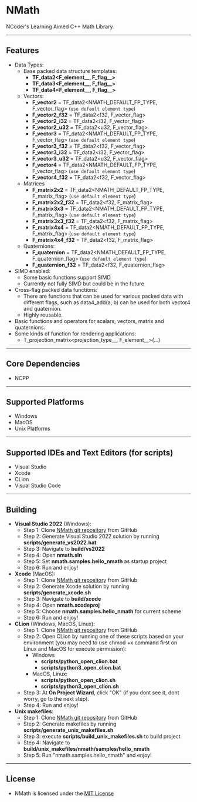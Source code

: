 # NMath
NCoder's Learning Aimed C++ Math Library.

---

## Features
+ Data Types:
  + Base packed data structure templates:
    + **TF_data2<F_element__, F_flag__>**
    + **TF_data3<F_element__, F_flag__>**
    + **TF_data4<F_element__, F_flag__>**
  + Vectors:
    + **F_vector2** = TF_data2<NMATH_DEFAULT_FP_TYPE, F_vector_flag> (`use default element type`)
    + **F_vector2_f32** = TF_data2<f32, F_vector_flag>
    + **F_vector2_i32** = TF_data2<i32, F_vector_flag>
    + **F_vector2_u32** = TF_data2<u32, F_vector_flag>
    + **F_vector3** = TF_data2<NMATH_DEFAULT_FP_TYPE, F_vector_flag> (`use default element type`)
    + **F_vector3_f32** = TF_data2<f32, F_vector_flag>
    + **F_vector3_i32** = TF_data2<i32, F_vector_flag>
    + **F_vector3_u32** = TF_data2<u32, F_vector_flag>
    + **F_vector4** = TF_data2<NMATH_DEFAULT_FP_TYPE, F_vector_flag> (`use default element type`)
    + **F_vector4_f32** = TF_data2<f32, F_vector_flag>
  + Matrices
    + **F_matrix2x2** = TF_data2<NMATH_DEFAULT_FP_TYPE, F_matrix_flag> (`use default element type`)
    + **F_matrix2x2_f32** = TF_data2<f32, F_matrix_flag>
    + **F_matrix3x3** = TF_data2<NMATH_DEFAULT_FP_TYPE, F_matrix_flag> (`use default element type`)
    + **F_matrix3x3_f32** = TF_data2<f32, F_matrix_flag>
    + **F_matrix4x4** = TF_data2<NMATH_DEFAULT_FP_TYPE, F_matrix_flag> (`use default element type`)
    + **F_matrix4x4_f32** = TF_data2<f32, F_matrix_flag>
  + Quaternions:
    + **F_quaternion** = TF_data2<NMATH_DEFAULT_FP_TYPE, F_quaternion_flag> (`use default element type`)
    + **F_quaternion_f32** = TF_data2<f32, F_quaternion_flag>
+ SIMD enabled:
  + Some basic functions support SIMD
  + Currently not fully SIMD but could be in the future
+ Cross-flag packed data functions:
  + There are functions that can be used for various packed data with different flags, such as data4_add(a, b) can be used for both vector4 and quaternion.
  + Highly reusable.
+ Basic functions and operators for scalars, vectors, matrix and quaternions.
+ Some kinds of function for rendering applications:
  + T_projection_matrix<projection_type__, F_element__>(...)

---

## Core Dependencies
+ NCPP

---

## Supported Platforms
  + Windows
  + MacOS
  + Unix Platforms

---

## Supported IDEs and Text Editors (for scripts)
  + Visual Studio
  + Xcode
  + CLion
  + Visual Studio Code

---

## Building
  + **Visual Studio 2022** (Windows):
    + Step 1: Clone [NMath git repository](https://github.com/Abytek/NMath) from GitHub
    + Step 2: Generate Visual Studio 2022 solution by running **scripts/generate_vs2022.bat**
    + Step 3: Navigate to **build/vs2022**
    + Step 4: Open **nmath.sln**
    + Step 5: Set **nmath.samples.hello_nmath** as startup project
    + Step 6: Run and enjoy!
  + **Xcode** (MacOS):
    + Step 1: Clone [NMath git repository](https://github.com/Abytek/NMath) from GitHub
    + Step 2: Generate Xcode solution by running **scripts/generate_xcode.sh**
    + Step 3: Navigate to **build/xcode**
    + Step 4: Open **nmath.xcodeproj**
    + Step 5: Choose **nmath.samples.hello_nmath** for current scheme
    + Step 6: Run and enjoy!
  + **CLion** (Windows, MacOS, Linux):
    + Step 1: Clone [NMath git repository](https://github.com/Abytek/NMath) from GitHub
    + Step 2: Open CLion by running one of these scripts based on your environment (you may need to use chmod +x command first on Linux and MacOS for execute permission):
      + Windows
        + **scripts/python_open_clion.bat**
        + **scripts/python3_open_clion.bat**
      + MacOS, Linux:
        + **scripts/python_open_clion.sh**
        + **scripts/python3_open_clion.sh** 
    + Step 3: At **On Project Wizard**, click "OK" (if you dont see it, dont worry, go to the next step).
    + Step 4: Run and enjoy!
  + **Unix makefiles**:
    + Step 1: Clone [NMath git repository](https://github.com/Abytek/NMath) from GitHub
    + Step 2: Generate makefiles by running **scripts/generate_unix_makefiles.sh**
    + Step 3: execute **scripts/build_unix_makefiles.sh** to build project
    + Step 4: Navigate to **build/unix_makefiles/nmath/samples/hello_nmath**
    + Step 5: Run "nmath.samples.hello_nmath" and enjoy!

---

## License
+ NMath is licensed under the [MIT License](https://github.com/n-c0d3r/NMath/blob/main/LICENSE)
